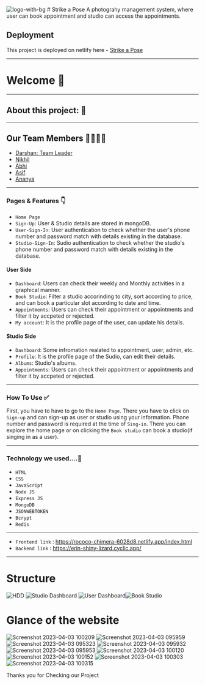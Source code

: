 ![logo-with-bg](https://user-images.githubusercontent.com/112763650/229430119-73bf1a10-4c86-40e4-9f88-afba19ed7a3d.png)   # Strike a Pose
A photograhy management system, where user can book appointment and studio can access the appointments.

## Deployment

This project is deployed on netlify here - [Strike a Pose](https://rococo-chimera-6028d8.netlify.app/index.html)



---

# Welcome 👋

---

## About this project: 🙌




---

## Our Team Members 🫱🏽‍🫲🏻

- [Darshan: Team Leader](https://www.linkedin.com/in/darshan0261/)
- [Nikhil](https://www.linkedin.com/in/nikhil-kumar-67442a201/)
- [Abhi](https://www.linkedin.com/in/abhi-panchal-29721423a/)
- [Asif](https://www.linkedin.com/in/asif-patel-389b831a2/)
- [Ananya](https://www.linkedin.com/in/ananya-kumari-singh-b06564248/)

---

### Pages & Features 👇

- `Home Page`
- `Sign-Up`: User & Studio details are stored in mongoDB.
- `User-Sign-In`: User authentication to check whether the user's phone number and password match with details existing in the database.
- `Studio-Sign-In`: Sudio authentication to check whether the studio's phone number and password match with details existing in the database.

#### User Side
- `Dashboard`: Users can check their weekly and Monthly activities in a graphical manner.
- `Book Studio`: Filter a studio accorinding to city, sort according to price, and can book a particular slot according to date and time.
- `Appointments`: Users can check their appointment or appointments and filter it by accpeted or rejected.
- `My account`: It is the profile page of the user, can update his details.

#### Studio Side
- `Dashboard`: Some infromation realated to appointment, user, admin, etc.
- `Profile`: It is the profile page of the Sudio, can edit their details.
- `Albums`: Studio's albums.
- `Appointments`: Users can check their appointment or appointments and filter it by accpeted or rejected.

---

### How To Use ✅

First, you have to have to go to the `Home Page`. There you have to click on `Sign-up` and can sign-up as user or studio using your information. Phone number and password is required at the time of `Sing-in`. There you can explore the home page or on clicking the `Book studio` can book a studio(if singing in as a user).

---

### Technology we used....🔧

- `HTML` 
- `CSS` 
- `JavaScript`
- `Node JS`
- `Express JS`
- `MongoDB` 
- `JSONWEBTOKEN`
- `Bcrypt`
- `Redis`

----
- `Frontend link` : https://rococo-chimera-6028d8.netlify.app/index.html
- `Backend link`  : https://erin-shiny-lizard.cyclic.app/
----

# Structure

![HDD](https://user-images.githubusercontent.com/112763650/229427956-a17d0576-85aa-43fd-8ca9-df56722a9d1b.png)
![Studio Dashboard](https://user-images.githubusercontent.com/112763650/229427965-f969485a-03a8-4735-b009-6a01bccb7289.png)
![User Dashboard](https://user-images.githubusercontent.com/112763650/229427968-5b75b98d-8197-4e56-8335-c332a1a5cbf1.png)![Book Studio](https://user-images.githubusercontent.com/112763650/229428322-aad8a865-2afb-4a3e-bb6e-b02fd353da9a.png)



# Glance of the website
![Screenshot 2023-04-03 100209](https://user-images.githubusercontent.com/112763650/229418519-24fb8d42-f292-4b5f-becd-2098273dd780.png)
![Screenshot 2023-04-03 095959](https://user-images.githubusercontent.com/112763650/229418416-9ff24489-4c82-4dc5-aecc-5d64c18d1f98.png)
![Screenshot 2023-04-03 095323](https://user-images.githubusercontent.com/112763650/229418339-25b9c8a6-146c-441f-8b8d-78b7bf394c6a.png)
![Screenshot 2023-04-03 095932](https://user-images.githubusercontent.com/112763650/229418379-28aab616-b3db-4a39-9d49-90aeb9c17eac.png)
![Screenshot 2023-04-03 095953](https://user-images.githubusercontent.com/112763650/229418398-27512d98-4eff-4f68-96ef-082ee507cfd2.png)
![Screenshot 2023-04-03 100120](https://user-images.githubusercontent.com/112763650/229418482-e34ad59d-fb8d-448c-b97a-c948e4fc9dd3.png)
![Screenshot 2023-04-03 100152](https://user-images.githubusercontent.com/112763650/229418502-bb25fa67-cc12-4e79-b0a3-c2b8ea8b2bc3.png)
![Screenshot 2023-04-03 100303](https://user-images.githubusercontent.com/112763650/229418602-c8f933e6-4087-4b6a-9bf3-987969375dd0.png)
![Screenshot 2023-04-03 100315](https://user-images.githubusercontent.com/112763650/229418622-8a5e16c8-3b0f-42e6-a44f-4a134a05c3ce.png)




Thanks you for Checking our Project
